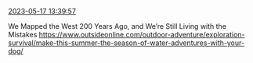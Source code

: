 [2023-05-17 13:39:57](https://mstdn.social/@hill_wanderer/110384303144205852)

We Mapped the West 200 Years Ago, and We’re Still Living with the Mistakes <a href="https://www.outsideonline.com/outdoor-adventure/exploration-survival/make-this-summer-the-season-of-water-adventures-with-your-dog/" target="_blank" rel="nofollow noopener noreferrer" translate="no">https://www.outsideonline.com/outdoor-adventure/exploration-survival/make-this-summer-the-season-of-water-adventures-with-your-dog/</a>
